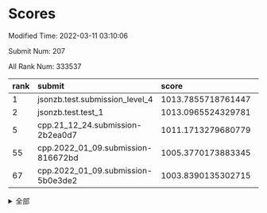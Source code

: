 # Scores

Modified Time: 2022-03-11 03:10:06

Submit Num: 207

All Rank Num: 333537

| rank |               submit               |       score        |       sigma        | pk_num |
| :--- | :--------------------------------- | :----------------- | :----------------- | :----- |
| 1    | jsonzb.test.submission_level_4     | 1013.7855718761447 | 0.8037529110655566 | 6442   |
| 2    | jsonzb.test.test_1                 | 1013.0965524329781 | 0.807613606475642  | 6443   |
| 5    | cpp.21_12_24.submission-2b2ea0d7   | 1011.1713279680779 | 0.8060232603202765 | 6443   |
| 55   | cpp.2022_01_09.submission-816672bd | 1005.3770173883345 | 0.7249018480880021 | 6445   |
| 67   | cpp.2022_01_09.submission-5b0e3de2 | 1003.8390135302715 | 0.7105378580552264 | 6446   |


<details>
<summary>全部</summary>

| rank |                 submit                 |       score        |       sigma        | pk_num |
| :--- | :------------------------------------- | :----------------- | :----------------- | :----- |
| 1    | jsonzb.test.submission_level_4         | 1013.7855718761447 | 0.8037529110655566 | 6442   |
| 2    | jsonzb.test.test_1                     | 1013.0965524329781 | 0.807613606475642  | 6443   |
| 3    | gobigger.level_3.submission_level_3_45 | 1011.9775885810535 | 0.7821988118729818 | 6445   |
| 4    | gobigger.level_3.submission_level_3_44 | 1011.1843295896317 | 0.7536188411777845 | 6447   |
| 5    | cpp.21_12_24.submission-2b2ea0d7       | 1011.1713279680779 | 0.8060232603202765 | 6443   |
| 6    | gobigger.level_3.submission_level_3_46 | 1010.9047681352614 | 0.76669213360314   | 6447   |
| 7    | gobigger.level_3.submission_level_3_41 | 1010.8222771678651 | 0.7594783145504072 | 6446   |
| 8    | gobigger.level_3.submission_level_3_1  | 1010.8207437278485 | 0.7776877068369646 | 6444   |
| 9    | gobigger.level_3.submission_level_3_14 | 1010.8020755440826 | 0.7554067235090139 | 6446   |
| 10   | gobigger.level_3.submission_level_3_23 | 1010.7900611628371 | 0.7742051287391402 | 6446   |
| 11   | gobigger.level_3.submission_level_3_6  | 1010.7407684898418 | 0.784962200329609  | 6445   |
| 12   | gobigger.level_3.submission_level_3_30 | 1010.7369390331676 | 0.7534671110275041 | 6444   |
| 13   | gobigger.level_3.submission_level_3_43 | 1010.731494193021  | 0.7632753593406448 | 6451   |
| 14   | gobigger.level_3.submission_level_3_42 | 1010.72518072485   | 0.7732881168640946 | 6447   |
| 15   | gobigger.level_3.submission_level_3_25 | 1010.72321190891   | 0.7809907324584556 | 6439   |
| 16   | gobigger.level_3.submission_level_3_39 | 1010.705730695859  | 0.7888466021357727 | 6449   |
| 17   | gobigger.level_3.submission_level_3_11 | 1010.6811017973212 | 0.7647117087651216 | 6449   |
| 18   | gobigger.level_3.submission_level_3_5  | 1010.6629206153751 | 0.7640308188580996 | 6440   |
| 19   | gobigger.level_3.submission_level_3_13 | 1010.3708446198609 | 0.7619299437891949 | 6445   |
| 20   | gobigger.level_3.submission_level_3_36 | 1010.3569441481001 | 0.7803910739439497 | 6448   |
| 21   | gobigger.level_3.submission_level_3_28 | 1010.3177435390304 | 0.746697231080093  | 6446   |
| 22   | gobigger.level_3.submission_level_3_48 | 1010.294920868168  | 0.7729972602791533 | 6443   |
| 23   | gobigger.level_3.submission_level_3_26 | 1010.2825831249627 | 0.7576524740937911 | 6440   |
| 24   | gobigger.level_3.submission_level_3_19 | 1010.2477279323117 | 0.7662660519029738 | 6444   |
| 25   | gobigger.level_3.submission_level_3_17 | 1010.2198599165783 | 0.7838871118337593 | 6441   |
| 26   | gobigger.level_3.submission_level_3_4  | 1010.2013110821265 | 0.7649009409123081 | 6443   |
| 27   | gobigger.level_3.submission_level_3_7  | 1010.017786324607  | 0.7445911010869968 | 6444   |
| 28   | gobigger.level_3.submission_level_3_29 | 1010.0136623477466 | 0.7701184192405087 | 6445   |
| 29   | gobigger.level_3.submission_level_3_20 | 1009.9907879234793 | 0.7549235585244752 | 6447   |
| 30   | gobigger.level_3.submission_level_3_8  | 1009.9378764791401 | 0.758232405529768  | 6445   |
| 31   | gobigger.level_3.submission_level_3_24 | 1009.8866704325983 | 0.7672548994949288 | 6444   |
| 32   | gobigger.level_3.submission_level_3_16 | 1009.8678469998924 | 0.7401389266701347 | 6443   |
| 33   | gobigger.level_3.submission_level_3_10 | 1009.852741308318  | 0.7454851481365535 | 6450   |
| 34   | gobigger.level_3.submission_level_3_0  | 1009.810526111522  | 0.7673338995502832 | 6440   |
| 35   | gobigger.level_3.submission_level_3_27 | 1009.8010753274698 | 0.7577475720729535 | 6449   |
| 36   | gobigger.level_3.submission_level_3_37 | 1009.7747735708979 | 0.7650749897470261 | 6447   |
| 37   | gobigger.level_3.submission_level_3_40 | 1009.7617925398332 | 0.7474045586668597 | 6442   |
| 38   | gobigger.level_3.submission_level_3_12 | 1009.7550104776101 | 0.7489484708594697 | 6440   |
| 39   | gobigger.level_3.submission_level_3_3  | 1009.7422323842995 | 0.7342425209012742 | 6449   |
| 40   | gobigger.level_3.submission_level_3_35 | 1009.7299744923181 | 0.7441107926969712 | 6439   |
| 41   | gobigger.level_3.submission_level_3_22 | 1009.6385791800523 | 0.7585449655619972 | 6442   |
| 42   | gobigger.level_3.submission_level_3_33 | 1009.5712947962786 | 0.7599172039337164 | 6447   |
| 43   | gobigger.level_3.submission_level_3_49 | 1009.5436673848252 | 0.7619674290909338 | 6443   |
| 44   | gobigger.level_3.submission_level_3_18 | 1009.4079058026036 | 0.7572458930431815 | 6442   |
| 45   | gobigger.level_3.submission_level_3_31 | 1009.3828883677393 | 0.7458353982923207 | 6446   |
| 46   | gobigger.level_3.submission_level_3_21 | 1009.2607426272995 | 0.7580390394644559 | 6443   |
| 47   | gobigger.level_3.submission_level_3_34 | 1009.1432036266577 | 0.7668771749534451 | 6446   |
| 48   | gobigger.level_3.submission_level_3_38 | 1009.0767730476991 | 0.7435207658448862 | 6449   |
| 49   | gobigger.level_3.submission_level_3_32 | 1008.9653664752584 | 0.7439886791326934 | 6451   |
| 50   | gobigger.level_3.submission_level_3_9  | 1008.8204475686972 | 0.7435689139880803 | 6446   |
| 51   | gobigger.level_3.submission_level_3_2  | 1008.4211510621166 | 0.7267443288646195 | 6442   |
| 52   | gobigger.level_3.submission_level_3_15 | 1008.3160951557197 | 0.7517802745099446 | 6445   |
| 53   | gobigger.level_3.submission_level_3_47 | 1007.931254722726  | 0.742064568187723  | 6448   |
| 54   | gobigger.level_1.submission_level_1_11 | 1005.6623742204354 | 0.7282558147602064 | 6441   |
| 55   | cpp.2022_01_09.submission-816672bd     | 1005.3770173883345 | 0.7249018480880021 | 6445   |
| 56   | gobigger.level_1.submission_level_1_34 | 1005.1980538153688 | 0.7201250026082952 | 6442   |
| 57   | gobigger.level_1.submission_level_1_26 | 1005.0824416990592 | 0.7198759662001756 | 6445   |
| 58   | gobigger.level_1.submission_level_1_29 | 1005.0571305954724 | 0.7279858967312147 | 6450   |
| 59   | gobigger.level_1.submission_level_1_2  | 1004.7584826863413 | 0.7355196087177379 | 6444   |
| 60   | gobigger.level_1.submission_level_1_42 | 1004.6676220389584 | 0.7134678898530735 | 6446   |
| 61   | gobigger.level_1.submission_level_1_32 | 1004.5901684169992 | 0.719513660318681  | 6443   |
| 62   | gobigger.level_1.submission_level_1_19 | 1004.502377874662  | 0.7258315434807813 | 6451   |
| 63   | gobigger.level_1.submission_level_1_15 | 1004.3162926975112 | 0.7252978153207401 | 6448   |
| 64   | gobigger.level_1.submission_level_1_35 | 1004.0017097243023 | 0.7328912442609572 | 6447   |
| 65   | gobigger.level_1.submission_level_1_12 | 1003.9165103304798 | 0.7160090308666616 | 6444   |
| 66   | gobigger.level_1.submission_level_1_1  | 1003.8717876396973 | 0.7100129222846012 | 6446   |
| 67   | cpp.2022_01_09.submission-5b0e3de2     | 1003.8390135302715 | 0.7105378580552264 | 6446   |
| 68   | gobigger.level_1.submission_level_1_17 | 1003.8338472379379 | 0.7200270312898901 | 6448   |
| 69   | gobigger.level_1.submission_level_1_21 | 1003.7519347379649 | 0.7082923310716858 | 6446   |
| 70   | gobigger.level_1.submission_level_1_9  | 1003.7396395111618 | 0.7127066054325188 | 6444   |
| 71   | gobigger.level_1.submission_level_1_44 | 1003.7144918672601 | 0.7229996736700861 | 6443   |
| 72   | gobigger.level_1.submission_level_1_40 | 1003.7048042973593 | 0.7197487548052359 | 6445   |
| 73   | gobigger.level_1.submission_level_1_37 | 1003.6875050793052 | 0.7232222853587449 | 6444   |
| 74   | gobigger.level_1.submission_level_1_13 | 1003.6714203576454 | 0.7133057281156256 | 6446   |
| 75   | gobigger.level_1.submission_level_1_45 | 1003.5196972413684 | 0.7214670502269241 | 6443   |
| 76   | gobigger.level_1.submission_level_1_7  | 1003.4848173955888 | 0.7230266921103847 | 6448   |
| 77   | gobigger.level_1.submission_level_1_30 | 1003.4656396955404 | 0.7180333216336025 | 6449   |
| 78   | gobigger.level_1.submission_level_1_46 | 1003.3832102580066 | 0.7179889006065526 | 6445   |
| 79   | gobigger.level_1.submission_level_1_3  | 1003.3827618198482 | 0.7149582168602133 | 6443   |
| 80   | gobigger.level_1.submission_level_1_16 | 1003.3719178269199 | 0.7168257721812143 | 6442   |
| 81   | gobigger.level_1.submission_level_1_49 | 1003.2559143894557 | 0.7105031025553534 | 6450   |
| 82   | gobigger.level_1.submission_level_1_31 | 1003.2420234502558 | 0.7176281011908602 | 6451   |
| 83   | gobigger.level_1.submission_level_1_22 | 1003.1979309372443 | 0.7330569956441688 | 6444   |
| 84   | gobigger.level_1.submission_level_1_6  | 1003.1796230213727 | 0.719044705844229  | 6452   |
| 85   | gobigger.level_1.submission_level_1_33 | 1003.1308783630344 | 0.7167181134460902 | 6442   |
| 86   | gobigger.level_1.submission_level_1_27 | 1003.0455730950428 | 0.7189142391636301 | 6444   |
| 87   | gobigger.level_1.submission_level_1_25 | 1002.9916179237464 | 0.7117936133200258 | 6446   |
| 88   | gobigger.level_1.submission_level_1_8  | 1002.8634149426609 | 0.722742668395501  | 6445   |
| 89   | gobigger.level_1.submission_level_1_18 | 1002.8362880242008 | 0.7139959937530712 | 6449   |
| 90   | gobigger.level_1.submission_level_1_23 | 1002.8333476513345 | 0.7133553048535153 | 6444   |
| 91   | gobigger.level_1.submission_level_1_4  | 1002.8189110782877 | 0.7186342139860056 | 6454   |
| 92   | gobigger.level_1.submission_level_1_5  | 1002.7976739351636 | 0.7142668779362213 | 6443   |
| 93   | gobigger.level_1.submission_level_1_41 | 1002.7926001878621 | 0.7115251966205312 | 6437   |
| 94   | gobigger.level_1.submission_level_1_48 | 1002.7831671023744 | 0.7090990749773954 | 6444   |
| 95   | gobigger.level_1.submission_level_1_43 | 1002.7587623608292 | 0.7121995162620185 | 6441   |
| 96   | gobigger.level_1.submission_level_1_39 | 1002.7056080545126 | 0.7142678224707323 | 6450   |
| 97   | gobigger.level_1.submission_level_1_10 | 1002.6839961588471 | 0.7140172207012082 | 6442   |
| 98   | gobigger.level_1.submission_level_1_24 | 1002.6623521288393 | 0.7163539068991078 | 6443   |
| 99   | gobigger.level_1.submission_level_1_14 | 1002.5849423933364 | 0.7134895607676782 | 6444   |
| 100  | gobigger.level_1.submission_level_1_28 | 1002.5234585656086 | 0.7157556415067448 | 6447   |
| 101  | gobigger.level_1.submission_level_1_0  | 1002.4942573024405 | 0.7193123227144013 | 6445   |
| 102  | gobigger.level_1.submission_level_1_38 | 1002.4646902783021 | 0.7148629706640668 | 6444   |
| 103  | gobigger.level_1.submission_level_1_47 | 1002.3641646461588 | 0.7238095910180845 | 6445   |
| 104  | gobigger.level_1.submission_level_1_36 | 1002.231836954336  | 0.7226181583400318 | 6446   |
| 105  | gobigger.level_1.submission_level_1_20 | 1002.1786296975848 | 0.7117611163141322 | 6446   |
| 106  | gobigger.random.submission_random_11   | 997.4421358601562  | 0.7157974416519076 | 6447   |
| 107  | gobigger.random.submission_random_29   | 997.2978853191639  | 0.6931182832557711 | 6445   |
| 108  | gobigger.random.submission_random_49   | 997.154605324642   | 0.70618611207184   | 6448   |
| 109  | gobigger.random.submission_random_31   | 997.1435817586446  | 0.7021228949132476 | 6440   |
| 110  | gobigger.random.submission_random_19   | 997.1380478958255  | 0.7125920012350284 | 6449   |
| 111  | gobigger.random.submission_random_5    | 996.903976153084   | 0.7169507847281106 | 6439   |
| 112  | gobigger.random.submission_random_34   | 996.8239662163724  | 0.7022869574284495 | 6445   |
| 113  | gobigger.random.submission_random_41   | 996.8005920741003  | 0.7073760747137542 | 6447   |
| 114  | gobigger.random.submission_random_33   | 996.7982553205546  | 0.7142132593727819 | 6450   |
| 115  | gobigger.random.submission_random_46   | 996.756969142878   | 0.7006355031534812 | 6444   |
| 116  | gobigger.random.submission_random_26   | 996.4920423366553  | 0.7172639626431746 | 6443   |
| 117  | gobigger.random.submission_random_43   | 996.4511576738387  | 0.7054873644973038 | 6445   |
| 118  | gobigger.random.submission_random_23   | 996.4304981985655  | 0.7247497481862072 | 6442   |
| 119  | gobigger.random.submission_random_30   | 996.4283487852337  | 0.7165520945188372 | 6447   |
| 120  | gobigger.random.submission_random_42   | 996.3606355116881  | 0.7164439064929367 | 6447   |
| 121  | gobigger.random.submission_random_2    | 996.282669645579   | 0.7167418935344622 | 6446   |
| 122  | gobigger.random.submission_random_22   | 996.2757377338129  | 0.7183686951206502 | 6443   |
| 123  | gobigger.random.submission_random_47   | 996.2111085582799  | 0.7132766351630396 | 6446   |
| 124  | gobigger.random.submission_random_6    | 996.1842667428325  | 0.7166073400349988 | 6448   |
| 125  | gobigger.random.submission_random_40   | 996.1165713870332  | 0.708637988966204  | 6446   |
| 126  | gobigger.random.submission_random_48   | 996.1015147310853  | 0.7034086929799025 | 6451   |
| 127  | gobigger.random.submission_random_45   | 996.0972239494994  | 0.7102749555464438 | 6443   |
| 128  | gobigger.random.submission_random_25   | 996.091636379505   | 0.7244054789682741 | 6441   |
| 129  | gobigger.random.submission_random_4    | 996.0596291972522  | 0.7035757121812906 | 6445   |
| 130  | gobigger.random.submission_random_24   | 996.0516151777231  | 0.7188477263130345 | 6446   |
| 131  | gobigger.random.submission_random_16   | 996.0226728959846  | 0.7092542795340405 | 6446   |
| 132  | gobigger.random.submission_random_13   | 996.0159417847744  | 0.7038738475188989 | 6442   |
| 133  | gobigger.random.submission_random_38   | 995.9914246788919  | 0.7183375306176633 | 6451   |
| 134  | gobigger.random.submission_random_15   | 995.8435255942934  | 0.7010653649455181 | 6450   |
| 135  | gobigger.random.submission_random_27   | 995.8315680062508  | 0.7217640399823018 | 6445   |
| 136  | gobigger.random.submission_random_12   | 995.777838372615   | 0.7189739431510788 | 6443   |
| 137  | gobigger.random.submission_random_20   | 995.7538899396269  | 0.7106681381821994 | 6449   |
| 138  | gobigger.random.submission_random_0    | 995.7287815226922  | 0.7104403463123224 | 6443   |
| 139  | gobigger.random.submission_random_21   | 995.7245735074789  | 0.7225055988210166 | 6447   |
| 140  | gobigger.random.submission_random_3    | 995.6853257300753  | 0.7088824559259785 | 6449   |
| 141  | gobigger.random.submission_random_36   | 995.6235507276199  | 0.7290922540824987 | 6450   |
| 142  | gobigger.random.submission_random_35   | 995.6046285617664  | 0.719029291732845  | 6444   |
| 143  | gobigger.random.submission_random_14   | 995.5897698987961  | 0.7008835166279511 | 6445   |
| 144  | gobigger.random.submission_random_7    | 995.5508848494133  | 0.7258351210293712 | 6444   |
| 145  | gobigger.random.submission_random_39   | 995.5125000055801  | 0.7250328339873647 | 6439   |
| 146  | gobigger.random.submission_random_37   | 995.5124233699146  | 0.7173090217921031 | 6445   |
| 147  | gobigger.random.submission_random_8    | 995.5068113364547  | 0.7037092112034637 | 6444   |
| 148  | gobigger.random.submission_random_9    | 995.4879816445307  | 0.7137299041086627 | 6447   |
| 149  | gobigger.random.submission_random_10   | 995.3683818639721  | 0.7260666468932445 | 6445   |
| 150  | gobigger.random.submission_random_32   | 995.3667325209334  | 0.7168475117534472 | 6443   |
| 151  | gobigger.random.submission_random_18   | 995.2884008066474  | 0.7100171733509266 | 6445   |
| 152  | gobigger.random.submission_random_28   | 995.2202866594124  | 0.7187994730749828 | 6448   |
| 153  | gobigger.random.submission_random_44   | 995.1142031019039  | 0.7152496402111347 | 6446   |
| 154  | gobigger.random.submission_random_17   | 994.9918047781499  | 0.7126272422523313 | 6443   |
| 155  | gobigger.random.submission_random_1    | 994.8512896900617  | 0.7076596977005383 | 6446   |
| 156  | gobigger.level_2.submission_level_2_48 | 993.8580188401329  | 0.7447236695375067 | 6444   |
| 157  | gobigger.level_2.submission_level_2_28 | 993.4827456440775  | 0.7477361671491078 | 6440   |
| 158  | gobigger.level_2.submission_level_2_9  | 993.33458033287    | 0.7453056823223703 | 6449   |
| 159  | gobigger.level_2.submission_level_2_19 | 993.0424360147994  | 0.7523164935651744 | 6441   |
| 160  | gobigger.level_2.submission_level_2_8  | 992.9719111482726  | 0.7343628965791578 | 6448   |
| 161  | gobigger.level_2.submission_level_2_36 | 992.8760694577302  | 0.7554278561589042 | 6445   |
| 162  | gobigger.level_2.submission_level_2_30 | 992.810557651284   | 0.744357217116468  | 6438   |
| 163  | gobigger.level_2.submission_level_2_20 | 992.6718731330031  | 0.7514163589227595 | 6445   |
| 164  | gobigger.level_2.submission_level_2_39 | 992.4691899888469  | 0.7457459107449794 | 6444   |
| 165  | gobigger.level_2.submission_level_2_34 | 992.4635900915675  | 0.749520499514301  | 6449   |
| 166  | gobigger.level_2.submission_level_2_38 | 992.4293825595872  | 0.7642276540426299 | 6443   |
| 167  | gobigger.level_2.submission_level_2_15 | 992.3819013067442  | 0.7519954399715164 | 6443   |
| 168  | gobigger.level_2.submission_level_2_45 | 992.3569764417294  | 0.7597607912205534 | 6450   |
| 169  | gobigger.level_2.submission_level_2_49 | 992.3235155709406  | 0.751962546441747  | 6448   |
| 170  | gobigger.level_2.submission_level_2_11 | 992.2649901028421  | 0.7454848096716574 | 6444   |
| 171  | gobigger.level_2.submission_level_2_6  | 992.2509704663211  | 0.7563395941372529 | 6445   |
| 172  | gobigger.level_2.submission_level_2_47 | 992.2312752217146  | 0.7370866871540007 | 6447   |
| 173  | gobigger.level_2.submission_level_2_25 | 992.2039705933189  | 0.7447475102397794 | 6443   |
| 174  | gobigger.level_2.submission_level_2_31 | 992.1785028945259  | 0.7469831216942397 | 6447   |
| 175  | gobigger.level_2.submission_level_2_33 | 992.0619452119973  | 0.7428173604545086 | 6446   |
| 176  | gobigger.level_2.submission_level_2_10 | 992.0575175669054  | 0.7432353357380032 | 6448   |
| 177  | gobigger.level_2.submission_level_2_5  | 992.0439608452318  | 0.7610115825071216 | 6446   |
| 178  | gobigger.level_2.submission_level_2_12 | 991.9766357552825  | 0.743184732270008  | 6440   |
| 179  | gobigger.level_2.submission_level_2_35 | 991.8409551749911  | 0.7703556098762583 | 6447   |
| 180  | gobigger.level_2.submission_level_2_21 | 991.7838876622734  | 0.7617199420869599 | 6447   |
| 181  | gobigger.level_2.submission_level_2_23 | 991.7822123676991  | 0.7599430778928093 | 6444   |
| 182  | gobigger.level_2.submission_level_2_43 | 991.7802019971688  | 0.7438054358349739 | 6444   |
| 183  | gobigger.level_2.submission_level_2_41 | 991.775610693915   | 0.7490653573820087 | 6442   |
| 184  | gobigger.level_2.submission_level_2_18 | 991.7297226561006  | 0.7478979198274477 | 6449   |
| 185  | gobigger.level_2.submission_level_2_3  | 991.7134167444003  | 0.7443249515560652 | 6446   |
| 186  | gobigger.level_2.submission_level_2_16 | 991.6862011533793  | 0.746964529835988  | 6443   |
| 187  | gobigger.level_2.submission_level_2_1  | 991.6853104506569  | 0.7398392543576866 | 6439   |
| 188  | gobigger.level_2.submission_level_2_4  | 991.6716790360722  | 0.7544923139844387 | 6450   |
| 189  | gobigger.level_2.submission_level_2_14 | 991.4260080222128  | 0.747217342204716  | 6446   |
| 190  | gobigger.level_2.submission_level_2_17 | 991.4114245806484  | 0.773173374322014  | 6444   |
| 191  | gobigger.level_2.submission_level_2_13 | 991.4051956246086  | 0.7609842404734183 | 6443   |
| 192  | gobigger.level_2.submission_level_2_2  | 991.3264470671539  | 0.7411978153207652 | 6447   |
| 193  | gobigger.level_2.submission_level_2_0  | 991.3178557302261  | 0.767084069121917  | 6442   |
| 194  | gobigger.level_2.submission_level_2_27 | 991.2933282926723  | 0.7538822157452565 | 6447   |
| 195  | gobigger.level_2.submission_level_2_40 | 991.2784299578963  | 0.7590702963006366 | 6445   |
| 196  | gobigger.level_2.submission_level_2_42 | 991.2211514999503  | 0.7406663867942572 | 6447   |
| 197  | gobigger.level_2.submission_level_2_7  | 991.180040527438   | 0.7553496258780471 | 6446   |
| 198  | gobigger.level_2.submission_level_2_44 | 991.1383186966102  | 0.7588973478445942 | 6439   |
| 199  | gobigger.level_2.submission_level_2_32 | 991.114105945904   | 0.7445261500629434 | 6447   |
| 200  | gobigger.level_2.submission_level_2_22 | 991.0507980404832  | 0.75789722236157   | 6448   |
| 201  | gobigger.level_2.submission_level_2_24 | 990.8692348709532  | 0.7511756155237173 | 6445   |
| 202  | gobigger.level_2.submission_level_2_26 | 990.582275500725   | 0.7546277804787662 | 6444   |
| 203  | gobigger.level_2.submission_level_2_29 | 990.3874779514802  | 0.7593349419546266 | 6447   |
| 204  | gobigger.level_2.submission_level_2_46 | 990.3372961485229  | 0.7570722830704996 | 6446   |
| 205  | gobigger.level_2.submission_level_2_37 | 990.0437276372319  | 0.7579361560689896 | 6446   |
| 206  | gobigger.none.submission_none_0        | 976.9454663062752  | 1.3241377390557725 | 6446   |
| 207  | gobigger.none.submission_none_1        | 975.9999489757562  | 1.3976846088919752 | 6441   |

</details>